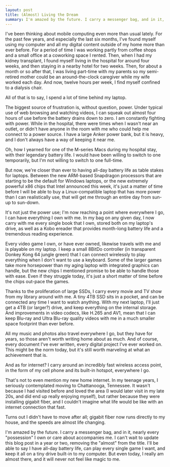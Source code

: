 ```yaml
---
layout: post
title: (Almost) Living the Dream
summary: I'm amazed by the future. I carry a messenger bag, and in it, nearly every "possession" I own or care about accompanies me. 
---
```

I've been thinking about mobile computing even more than usual lately. For the past few years, and especially the last six months, I've found myself using my computer and all my digital content outside of my home more than ever before. For a period of time I was working partly from coffee shops and a small office at a coworking space I rented. Then, when I had my kidney transplant, I found myself living in the hospital for around four weeks, and then staying in a nearby hotel for two weeks. Then, for about a month or so after that, I was living part-time with my parents so my semi-retired mother could be an around-the-clock caregiver while my wife worked each day. And now, twelve hours per week, I find myself confined to a dialysis chair.

All of that is to say, I spend a lot of time behind my laptop. 

The biggest source of frustration is, without question, power. Under typical use of web browsing and watching videos, I can squeak out almost four hours of use before the battery drains down to zero. I am constantly fighting with power. While in the hospital, there were times when I wasn't near an outlet, or didn't have anyone in the room with me who could help me connect to a power source. I have a large Anker power bank, but it is heavy, and I don't always have a way of keeping it near me. 

Oh, how I yearned for one of the M-series Macs during my hospital stay, with their legendary battery life. I would have been willing to switch to one temporarily, but I'm not willing to switch to one full-time.

But now, we're closer than ever to having all-day battery life as table stakes for laptops. Between the new ARM-based Snapdragon processors that are starting to be the default for Windows laptops, or the new extremely powerful x86 chips that Intel announced this week, it's just a matter of time before I will be able to buy a Linux-compatible laptop that has more power than I can realistically use, that will get me through an entire day from sun-up to sun-down.

It's not just the power use; I'm now reaching a point where everywhere I go, I can have everything I own with me. In my bag on any given day, I now carry with me every single book that I own, stored both on my laptop's drive, as well as a Kobo ereader that provides month-long battery life and a tremendous reading experience.

Every video game I own, or have ever owned, likewise travels with me and is playable on my laptop. I keep a small 8BitDo controller (in transparent Donkey Kong 64 jungle green) that I can connect wirelessly to play everything when I don't want to use a keyboard. Some of the larger games take more horsepower than my aging laptop with integrated graphics can handle, but the new chips I mentioned promise to be able to handle those with ease. Even if they struggle today, it's just a short matter of time before the chips out-pace the games.

Thanks to the proliferation of large SSDs, I carry every movie and TV show from my library around with me. A tiny 4TB SSD sits in a pocket, and can be connected any time I want to watch anything. With my next laptop, I'll just get a 4TB (or larger?) drive, and keep everything on the internal storage. And improvements in video codecs, like H.265 and AV1, mean that I can keep Blu-ray and Ultra Blu-ray quality videos with me in a much smaller space footprint than ever before.

All my music and photos also travel everywhere I go, but they have for years, so those aren't worth writing home about as much. And of course, every document I've ever written, every digital project I've ever worked on. This might be the norm today, but it's still worth marveling at what an achievement that is.

And as for internet? I carry around an incredibly fast wireless access point, in the form of my cell phone and its built-in hotspot, everywhere I go. 

That's not to even mention my new home internet. In my teenage years, I seriously contemplated moving to Chattanooga, Tennessee. It wasn't because I had visited before and loved the area (I would later visit in my late 20s, and did end up really enjoying myself), but rather because they were installing gigabit fiber, and I couldn't imagine what life would be like with an internet connection that fast.

Turns out I didn't have to move after all; gigabit fiber now runs directly to my house, and the speeds are almost life changing.

I'm amazed by the future. I carry a messenger bag, and in it, nearly every "possession" I own or care about accompanies me. I can't wait to update this blog post in a year or two, removing the "almost" from the title. I'll be able to say I have all-day battery life, can play every single game I want, and keep it all on a tiny drive built-in to my computer. But even today, I really am almost there, and it will never not feel like magic to me.
